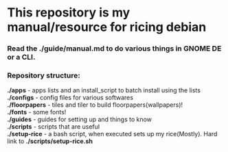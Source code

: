 # This repository is my manual/resource for ricing debian

### Read the ./guide/manual.md to do various things in GNOME DE or a CLI.

### Repository structure:
**./apps** - apps lists and an install_script to batch install using the lists\
**./configs** - config files for various softwares\
**./floorpapers** - tiles and tiler to build floorpapers(wallpapers)!\
**./fonts** - some fonts!\
**./guides** - guides for setting up and things to know\
**./scripts** - scripts that are useful\
**./setup-rice** - a bash script, when executed sets up my rice(Mostly). Hard link to **./scripts/setup-rice.sh**
